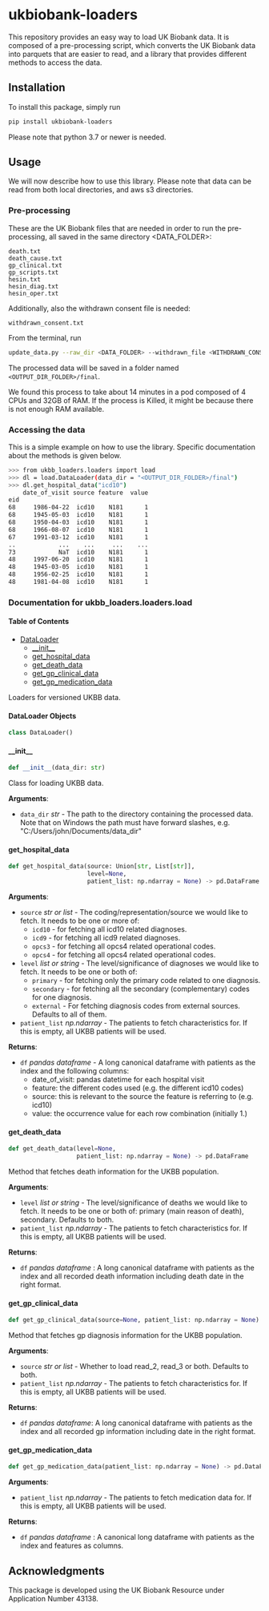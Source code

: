 # ukbiobank-loaders

This repository provides an easy way to load UK Biobank data. It is composed of a pre-processing script, which converts the UK Biobank data into parquets that are easier to read,
and a library that provides different methods to access the data.

## Installation
To install this package, simply run
```bash
pip install ukbiobank-loaders
```
Please note that python 3.7 or newer is needed.

## Usage

We will now describe how to use this library. Please note that data can be read from both local directories, and aws s3 directories.

### Pre-processing
These are the UK Biobank files that are needed in order to run the pre-processing, all saved in the same directory <DATA_FOLDER>:
```
death.txt
death_cause.txt
gp_clinical.txt
gp_scripts.txt
hesin.txt
hesin_diag.txt
hesin_oper.txt
```

Additionally, also the withdrawn consent file is needed:
```
withdrawn_consent.txt
```

From the terminal, run
```bash
update_data.py --raw_dir <DATA_FOLDER> --withdrawn_file <WITHDRAWN_CONSENT_FILE_PATH> --out_dir <OUTPUT_DIR_FOLDER>
```

The processed data will be saved in a folder named `<OUTPUT_DIR_FOLDER>/final`.

We found this process to take about 14 minutes in a pod composed of 4 CPUs and 32GB of RAM. If the process is Killed, it might be
because there is not enough RAM available.

### Accessing the data

This is a simple example on how to use the library. Specific documentation about the methods is given below.
```bash
>>> from ukbb_loaders.loaders import load
>>> dl = load.DataLoader(data_dir = "<OUTPUT_DIR_FOLDER>/final")
>>> dl.get_hospital_data("icd10")
    date_of_visit source feature  value
eid
68     1986-04-22  icd10    N181      1
68     1945-05-03  icd10    N181      1
68     1950-04-03  icd10    N181      1
68     1966-08-07  icd10    N181      1
67     1991-03-12  icd10    N181      1
..            ...    ...     ...    ...
73            NaT  icd10    N181      1
48     1997-06-20  icd10    N181      1
48     1945-03-05  icd10    N181      1
48     1956-02-25  icd10    N181      1
48     1981-04-08  icd10    N181      1
```

### Documentation for ukbb\_loaders.loaders.load

#### Table of Contents

* [DataLoader](#ukbb_loaders.loaders.load.DataLoader)
  * [\_\_init\_\_](#ukbb_loaders.loaders.load.DataLoader.__init__)
  * [get\_hospital\_data](#ukbb_loaders.loaders.load.DataLoader.get_hospital_data)
  * [get\_death\_data](#ukbb_loaders.loaders.load.DataLoader.get_death_data)
  * [get\_gp\_clinical\_data](#ukbb_loaders.loaders.load.DataLoader.get_gp_clinical_data)
  * [get\_gp\_medication\_data](#ukbb_loaders.loaders.load.DataLoader.get_gp_medication_data)


Loaders for versioned UKBB data.

<a id="ukbb_loaders.loaders.load.DataLoader"></a>

#### DataLoader Objects

```python
class DataLoader()
```

<a id="ukbb_loaders.loaders.load.DataLoader.__init__"></a>

#### \_\_init\_\_

```python
def __init__(data_dir: str)
```

Class for loading UKBB data.

**Arguments**:

- `data_dir` _str_ - The path to the directory containing the processed data. Note that on Windows the path must
  have forward slashes, e.g.  "C:/Users/john/Documents/data_dir"

<a id="ukbb_loaders.loaders.load.DataLoader.get_hospital_data"></a>

#### get\_hospital\_data

```python
def get_hospital_data(source: Union[str, List[str]],
                      level=None,
                      patient_list: np.ndarray = None) -> pd.DataFrame
```

**Arguments**:

- `source` _str or list_ - The coding/representation/source we would like to fetch.
  It needs to be one or more of:
  - `icd10` - for fetching all icd10 related diagnoses.
  - `icd9` - for fetching all icd9 related diagnoses.
  - `opcs3` - for fetching all opcs4 related operational codes.
  - `opcs4` - for fetching all opcs4 related operational codes.
- `level` _list or string_ - The level/significance of diagnoses we would like to fetch.
  It needs to be one or both of:
  - `primary` - for fetching only the primary code related to one diagnosis.
  - `secondary` - for fetching all the secondary (complementary) codes for one
    diagnosis.
  - `external` - For fetching diagnosis codes from external sources.
    Defaults to all of them.
- `patient_list` _np.ndarray_ - The patients to fetch characteristics for. If this is empty,
  all UKBB patients will be used.

**Returns**:

- `df` _pandas dataframe_ - A long canonical dataframe with patients as the index and the
  following columns:
  - date_of_visit: pandas datetime for each hospital visit
  - feature: the different codes used (e.g. the different icd10 codes)
  - source: this is relevant to the source the feature is referring to (e.g. icd10)
  - value: the occurrence value for each row combination (initially 1.)

<a id="ukbb_loaders.loaders.load.DataLoader.get_death_data"></a>

#### get\_death\_data

```python
def get_death_data(level=None,
                   patient_list: np.ndarray = None) -> pd.DataFrame
```

Method that fetches death information for the UKBB population.

**Arguments**:

- `level` _list or string_ - The level/significance of deaths we would like to fetch.
  It needs to be one or both of: primary (main reason of death), secondary. Defaults to both.
- `patient_list` _np.ndarray_ - The patients to fetch characteristics for.
  If this is empty, all UKBB patients will be used.

**Returns**:

- `df` _pandas dataframe_ : A long canonical dataframe with patients as the index and all
  recorded death information including death date in the right format.

<a id="ukbb_loaders.loaders.load.DataLoader.get_gp_clinical_data"></a>

#### get\_gp\_clinical\_data

```python
def get_gp_clinical_data(source=None, patient_list: np.ndarray = None)
```

Method that fetches gp diagnosis information for the UKBB population.

**Arguments**:

- `source` _str or list_ - Whether to load read_2, read_3 or both. Defaults to both.
- `patient_list` _np.ndarray_ - The patients to fetch characteristics for.
  If this is empty, all UKBB patients will be used.

**Returns**:

- `df` _pandas dataframe_: A long canonical dataframe with patients as the index and all
  recorded gp information including date in the right format.

<a id="ukbb_loaders.loaders.load.DataLoader.get_gp_medication_data"></a>

#### get\_gp\_medication\_data

```python
def get_gp_medication_data(patient_list: np.ndarray = None) -> pd.DataFrame
```

**Arguments**:

- `patient_list` _np.ndarray_ - The patients to fetch medication data for.
  If this is empty, all UKBB patients will be used.

**Returns**:
- `df` _pandas dataframe_ : A canonical long dataframe with patients as the index and
  features as columns.

## Acknowledgments
This package is developed using the UK Biobank Resource under Application Number 43138.
